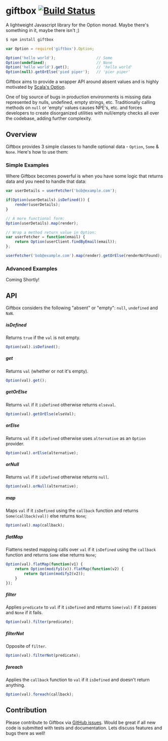 giftbox [![Build Status](https://travis-ci.org/nitindhar7/giftbox.png)](https://travis-ci.org/nitindhar7/giftbox)
=======

A lightweight Javascript library for the Option monad. Maybe there's something in it, maybe there isn't ;)

```bash
$ npm install giftbox
```

```js
var Option = require('giftbox').Option;

Option('hello world');					// Some
Option(undefined);						// None
Option('hello world').get();			// 'hello world'
Option(null).getOrElse('pied piper');	// 'pier piper'
```

Giftbox aims to provide a wrapper API around absent values and is highly motivated by [Scala's Option][scala-option].

One of big source of bugs in production environments is missing data represented by nulls, undefined, empty strings, etc. Traditionally calling methods on `null` or 'empty' values causes NPE's, etc. and forces developers to create disorganized utilities with null/empty checks all over the codebase, adding further complexity.

## Overview

Giftbox provides 3 simple classes to handle optional data - `Option`, `Some` & `None`. Here's how to use them:

### Simple Examples

Where Giftbox becomes powerful is when you have some logic that returns data and you need to handle that data:

```js
var userDetails = userFetcher('bob@example.com');

if(Option(userDetails).isDefined()) {
	render(userDetails);
}

// A more functional form:
Option(userDetails).map(render);

// Wrap a method return value in Option:
var userFetcher = function(email) {
	return Option(userClient.findByEmail(email));
};

userFetcher('bob@example.com').map(render).getOrElse(renderNotFound);
```

### Advanced Examples

Coming Shortly!

## API

Giftbox considers the following "absent" or "empty": `null`, `undefined` and `NaN`.

##### isDefined

Returns `true` if the `val` is not empty.

```js
Option(val).isDefined();
```

##### get

Returns `val` (whether or not it's empty).

```js
Option(val).get();
```

##### getOrElse

Returns `val` if it `isDefined` otherwise returns `elseval`.

```js
Option(val).getOrElse(elseVal);
```

##### orElse

Returns `val` if it `isDefined` otherwise uses `alternative` as an `Option` provider.

```js
Option(val).orElse(alternative);
```

##### orNull

Returns `val` if it `isDefined` otherwise returns `null`.

```js
Option(val).orNull(alternative);
```

##### map

Maps `val` if it `isDefined` using the `callback` function and returns `Some(callback(val))` else returns `None`;

```js
Option(val).map(callback);
```

##### flatMap

Flattens nested mapping calls over `val` if it `isDefined` using the `callback` function and returns `Some` else returns `None`;

```js
Option(val).flatMap(function(v1) {
	return Option(modify1(v)).flatMap(function(v2) {
		return Option(modify2(v2));
	}
});
```

##### filter

Applies `predicate` to `val` if it `isDefined` and returns `Some(val)` if it passes and `None` if it fails.

```js
Option(val).filter(predicate);
```

##### filterNot

Opposite of `filter`.

```js
Option(val).filterNot(predicate);
```

##### foreach

Applies the `callback` function to `val` if it `isDefined` and doesn't return anything.

```js
Option(val).foreach(callback);
```

## Contribution

Please contribute to Giftbox via [GitHub issues][github-issues]. Would be great if all new code is submitted with tests and documentation. Lets discuss features and bugs there as well!

[scala-option]: http://www.scala-lang.org/api/current/index.html#scala.Option
[github-issues]: https://github.com/nitindhar7/giftbox/issues
